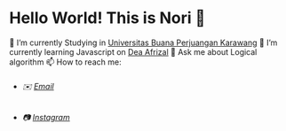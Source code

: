 # Hello World! This is Nori 👋

<!--
**Noriishere/Noriishere** is a ✨ _special_ ✨ repository because its `README.md` (this file) appears on your GitHub profile.

Here are some ideas to get you started:

- 🔭 I’m currently working on ...
- 🌱 I’m currently learning ...
- 👯 I’m looking to collaborate on ...
- 🤔 I’m looking for help with ...
- 💬 Ask me about ...
- 📫 How to reach me: ...
- 😄 Pronouns: ...
- ⚡ Fun fact: ...
-->
🔭 I’m currently Studying in [Universitas Buana Perjuangan Karawang](https://ubpkarawang.ac.id/)
🌱 I’m currently learning Javascript on [Dea Afrizal](https://www.youtube.com/@deaafrizal)
💬 Ask me about Logical algorithm
📫 How to reach me:
- ###### ✉️ [Email](bagasb65nurdiansyah@gmail.com)
- ###### 📷 [Instagram](https://instagram.com/bagasnrdiansy)